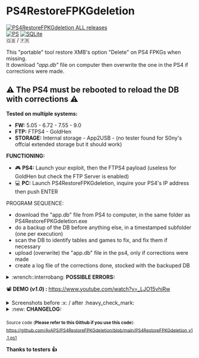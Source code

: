 # PS4RestoreFPKGdeletion
[![PS4RestoreFPKGdeletion ALL releases](https://img.shields.io/github/downloads/AyAPS/PS4RestoreFPKGdeletion/total?style=for-the-badge)](https://GitHub.com/AyAPS/PS4RestoreFPKGdeletion/releases/)
<br>[![PS](https://img.shields.io/badge/Powershell-2CA5E0?style=for-the-badge&logo=powershell&logoColor=black)](https://img.shields.io/badge/Powershell-2CA5E0?style=for-the-badge&logo=powershell&logoColor=black)
[![SQLite](https://img.shields.io/badge/SQLite-07405E?style=for-the-badge&logo=sqlite&logoColor=white)](https://img.shields.io/badge/SQLite-07405E?style=for-the-badge&logo=sqlite&logoColor=white)<br />
:uk: / :fr:

This "portable" tool restore XMB's option "Delete" on PS4 FPKGs when missing.<br />
It download <i>"app.db"</i> file on computer then overwrite the one in the PS4 if corrections were made.
## :warning: The PS4 must be rebooted to reload the DB with corrections :warning:

<b>Tested on multiple systems:<br /></b>
- <b>FW:</b> 5.05 - 6.72 - 7.55 - 9.0
- <b>FTP:</b> FTPS4 - GoldHen
- <b>STORAGE:</b> Internal storage - App2USB - (no tester found for S0ny's offcial extended storage but it should work)

<b>FUNCTIONING:</b>
- :video_game: <b>PS4:</b> Launch your exploit, then the FTPS4 payload (useless for GoldHen but check the FTP Server is enabled)
- :computer: <b>PC:</b> Launch PS4RestoreFPKGdeletion, inquire your PS4's IP address then push ENTER

PROGRAM SEQUENCE:
- download the "app.db" file from PS4 to computer, in the same folder as PS4RestoreFPKGdeletion.exe
- do a backup of the DB before anything else, in a timestamped subfolder (one per execution)
- scan the DB to identify tables and games to fix, and fix them if necessary
- upload (overwrite) the "app.db" file in the ps4, only if corrections were made
- create a log file of the corrections done, stocked with the backuped DB

<details><summary>:wrench::interrobang: <b>POSSIBLE ERRORS:</b></summary>

<br />![1_DLL](https://raw.githubusercontent.com/AyAPS/PS4RestoreFPKGdeletion/main/1_DLL.PNG?raw=true)
<br /><b>You must not modify program arborescence, nor move PS4RestoreFPKGdeletion.exe</b></li>

![2_pattern_IP](https://raw.githubusercontent.com/AyAPS/PS4RestoreFPKGdeletion/main/2_pattern_IP.PNG?raw=true)
<br />What you entered isn't an IP address, type a <b>real</b> IP address</li>

![3_PING](https://raw.githubusercontent.com/AyAPS/PS4RestoreFPKGdeletion/main/3_PING.PNG?raw=true)
<br />The IP address entered mustn't be the PS4's IP address, check your network and PS4 connectivity</li>

![4_PORT_FTP](https://raw.githubusercontent.com/AyAPS/PS4RestoreFPKGdeletion/main/4_PORT_FTP.PNG?raw=true)
<br />Check that your PS4's exploit is running (GoldHen) or your PS4FTP payload is loaded</li>

![5_DOWNLOAD](https://raw.githubusercontent.com/AyAPS/PS4RestoreFPKGdeletion/main/5_DOWNLOAD.PNG?raw=true)
<br />This shouldn't happen, create an issue</li>

![6_UPLOAD](https://raw.githubusercontent.com/AyAPS/PS4RestoreFPKGdeletion/main/6_UPLOAD.PNG?raw=true)
<br />This shouldn't happen, create an issue</li>
</details>

:film_projector: <b>DEMO (<i>v1.0</i>) : </b> https://www.youtube.com/watch?v=_LJO15vhjRw

<details><summary>Screenshots before :x: / after :heavy_check_mark:</summary>

![1_BEFORE](https://raw.githubusercontent.com/AyAPS/PS4RestoreFPKGdeletion/main/1_BEFORE.PNG?raw=true)
![1_AFTER](https://raw.githubusercontent.com/AyAPS/PS4RestoreFPKGdeletion/main/1_AFTER.PNG?raw=true)

![2_BEFORE](https://raw.githubusercontent.com/AyAPS/PS4RestoreFPKGdeletion/main/2_BEFORE.PNG?raw=true)
![2_AFTER](https://raw.githubusercontent.com/AyAPS/PS4RestoreFPKGdeletion/main/2_AFTER.PNG?raw=true)
</details>

<details><summary>:new: <b>CHANGELOG:</b></summary>
  
<br /><i><b>v1.1 :</b></i>
<br /><br />- SQLite dependency integrated, no more need to install System.Data.SQLite as a prerequisite making the tool "portable". Those who installed it can uninstall it.
<br />- Removal of the use of the Internet Explorer engine (deprecated) in favor of <code>-UseBasicParsing</code> (<i><code>Invoke-WebRequest</code></i>).
<br />- Added check that entered IP is <b>really</b> an IP address (RegEx).
<br />- :uk: translation added, if your Windows OS language isn't :fr:, program's text will be in :uk:
<br />- Tested on FW 9.0
<br/>_____________________________________________________________________________________________________________________________
<br/><br /><i><b>v1.0 :</b></i>
<br /><br />https://github.com/AyAPS/PS4RestoreFPKGdeletion/blob/main/README_PS4RestoreFPKGdeletion_v1.0.md
<br/>_____________________________________________________________________________________________________________________________
</details>

<sub>Source code (<b>Please refer to this Github if you use this code</b>):
<br />https://github.com/AyAPS/PS4RestoreFPKGdeletion/blob/main/PS4RestoreFPKGdeletion_v1.1.ps1</sub>

<b>Thanks to testers :thumbsup:</b>
